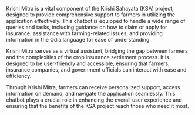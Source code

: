 Krishi Mitra is a vital component of the Krishi Sahayata (KSA) project, designed to provide comprehensive support to farmers in utilizing the application effectively. This chatbot is equipped to handle a wide range of queries and tasks, including guidance on how to claim or apply for insurance, assistance with farming-related issues, and providing information in the Odia language for ease of understanding.

Krishi Mitra serves as a virtual assistant, bridging the gap between farmers and the complexities of the crop insurance settlement process. It is designed to be user-friendly and accessible, ensuring that farmers, insurance companies, and government officials can interact with ease and efficiency.

Through Krishi Mitra, farmers can receive personalized support, access information on demand, and navigate the application seamlessly. This chatbot plays a crucial role in enhancing the overall user experience and ensuring that the benefits of the KSA project reach those who need it most.

